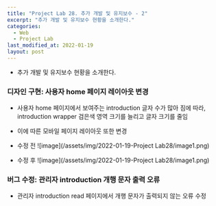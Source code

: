 ```yaml
---
title: "Project Lab 28. 추가 개발 및 유지보수 - 2"
excerpt: "추가 개발 및 유지보수 현황을 소개한다."
categories:
  - Web
  - Project Lab
last_modified_at: 2022-01-19
layout: post
---
```

- 추가 개발 및 유지보수 현황을 소개한다.



### 디자인 구현: 사용자 home 페이지 레이아웃 변경
- 사용자 home 페이지에서 보여주는 introduction 글자 수가 많아 짐에 따라, introduction wrapper 검은색 영역 크기를 늘리고 글자 크기를 줄임
- 이에 따른 모바일 페이지 레이아웃 또한 변경

- 수정 전
![image](/assets/img/2022-01-19-Project Lab28/image1.png)


- 수정 후
![image](/assets/img/2022-01-19-Project Lab28/image1.png)




### 버그 수정: 관리자 introduction 개행 문자 출력 오류
- 관리자 introduction read 페이지에서 개행 문자가 출력되지 않는 오류 수정
